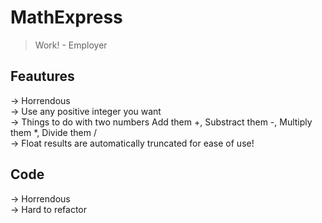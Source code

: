 # MathExpress
> Work! - Employer
## Feautures
-> Horrendous <br />
-> Use any positive integer you want <br />
-> Things to do with two numbers Add them +, Substract them -, Multiply them *, Divide them / <br />
-> Float results are automatically truncated for ease of use! <br />
## Code
-> Horrendous <br />
-> Hard to refactor

